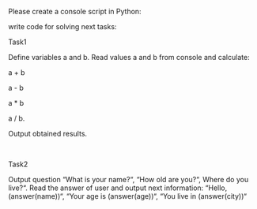 ﻿Please create a console script in Python:​

write code for solving next tasks:​

Task1​

Define variables a and b. Read values a and b from console and calculate: ​

a + b ​

a - b ​

a * b ​

a / b. ​

Output obtained results.​

​

Task2​

Output question “What is your name?“, “How old are you?“, Where do you live?“. Read the answer of user and output next information: “Hello, (answer(name))“, “Your age is  (answer(age))“, “You live in  (answer(city))“   ​

 ​

​